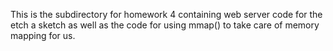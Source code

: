 This is the subdirectory for homework 4 containing web server code for the etch a sketch as well
as the code for using mmap() to take care of memory mapping for us.
